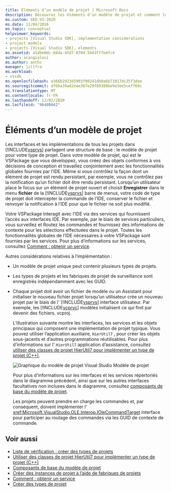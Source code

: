 ```yaml
---
title: Éléments d’un modèle de projet | Microsoft Docs
description: Découvrez les éléments d’un modèle de projet et comment les interfaces et les implémentations de tous les projets dans Visual Studio partagent une structure de base.
ms.custom: SEO-VS-2020
ms.date: 11/04/2016
ms.topic: conceptual
helpviewer_keywords:
- projects [Visual Studio SDK], implementation considerations
- project models
- projects [Visual Studio SDK], elements
ms.assetid: a1dbe0dc-68da-45d7-8704-5b43ff7e4fc4
author: acangialosi
ms.author: anthc
manager: jillfra
ms.workload:
- vssdk
ms.openlocfilehash: e366b2923d5903f00241db0a6b71017dc25f3dee
ms.sourcegitcommit: df6ba39a62eae387e29f89388be9e3ee5ceff69c
ms.translationtype: MT
ms.contentlocale: fr-FR
ms.lasthandoff: 12/02/2020
ms.locfileid: "96480042"
---
```

# <a name="elements-of-a-project-model"></a>Éléments d’un modèle de projet
Les interfaces et les implémentations de tous les projets dans [!INCLUDE[vsprvs](../../code-quality/includes/vsprvs_md.md)] partagent une structure de base : le modèle de projet pour votre type de projet. Dans votre modèle de projet, qui est le VSPackage que vous développez, vous créez des objets conformes à vos décisions de conception et travaillez conjointement avec les fonctionnalités globales fournies par l’IDE. Même si vous contrôlez la façon dont un élément de projet est rendu persistant, par exemple, vous ne contrôlez pas la notification qu’un fichier doit être rendu persistant. Lorsqu’un utilisateur place le focus sur un élément de projet ouvert et choisit **Enregistrer** dans le menu **fichier** de la [!INCLUDE[vsprvs](../../code-quality/includes/vsprvs_md.md)] barre de menus, votre code de type de projet doit intercepter la commande de l’IDE, conserver le fichier et renvoyer la notification à l’IDE pour que le fichier ne soit plus modifié.

 Votre VSPackage interagit avec l’IDE via des services qui fournissent l’accès aux interfaces IDE. Par exemple, par le biais de services particuliers, vous surveillez et Routez les commandes et fournissez des informations de contexte pour les sélections effectuées dans le projet. Toutes les fonctionnalités globales de l’IDE nécessaires à votre VSPackage sont fournies par les services. Pour plus d’informations sur les services, consultez [Comment : obtenir un service](../../extensibility/how-to-get-a-service.md).

 Autres considérations relatives à l’implémentation :

- Un modèle de projet unique peut contenir plusieurs types de projets.

- Les types de projets et les fabriques de projet de surveillance sont enregistrés indépendamment avec les GUID.

- Chaque projet doit avoir un fichier de modèle ou un Assistant pour initialiser le nouveau fichier projet lorsqu’un utilisateur crée un nouveau projet par le biais de l' [!INCLUDE[vsprvs](../../code-quality/includes/vsprvs_md.md)] interface utilisateur. Par exemple, les [!INCLUDE[vcprvc](../../code-quality/includes/vcprvc_md.md)] modèles initialisent ce qui finit par devenir des fichiers. vcproj.

  L’illustration suivante montre les interfaces, les services et les objets principaux qui composent une implémentation de projet typique. Vous pouvez utiliser l’application auxiliaire, `HierUtil7` , pour créer les objets sous-jacents et d’autres programmations réutilisables. Pour plus d’informations sur l' `HierUtil7` application d’assistance, consultez [utiliser des classes de projet HierUtil7 pour implémenter un type de projet (C++)](/previous-versions/bb166212(v=vs.100)).

  ![Graphique du modèle de projet Visual Studio](../../extensibility/internals/media/vsprojectmodel.gif "vsProjectModel") Modèle de projet

  Pour plus d’informations sur les interfaces et les services répertoriés dans le diagramme précédent, ainsi que sur les autres interfaces facultatives non incluses dans le diagramme, consultez [composants de base du modèle de projet](../../extensibility/internals/project-model-core-components.md).

  Les projets peuvent prendre en charge les commandes et, par conséquent, doivent implémenter l' <xref:Microsoft.VisualStudio.OLE.Interop.IOleCommandTarget> interface pour participer au routage des commandes via les GUID de contexte de commande.

## <a name="see-also"></a>Voir aussi
- [Liste de vérification : créer des types de projets](../../extensibility/internals/checklist-creating-new-project-types.md)
- [Utiliser des classes de projet HierUtil7 pour implémenter un type de projet (C++)](/previous-versions/bb166212(v=vs.100))
- [Composants de base du modèle de projet](../../extensibility/internals/project-model-core-components.md)
- [Créer des instances de projet à l’aide de fabriques de projets](../../extensibility/internals/creating-project-instances-by-using-project-factories.md)
- [Comment : obtenir un service](../../extensibility/how-to-get-a-service.md)
- [Créer des types de projet](../../extensibility/internals/creating-project-types.md)